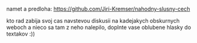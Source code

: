 namet a predloha: https://github.com/Jiri-Kremser/nahodny-slusny-cech

kto rad zabija svoj cas navstevou diskusii na kadejakych obskurnych weboch a nieco sa tam z neho nalepilo, doplnte vase oblubene hlasky do textakov :))
